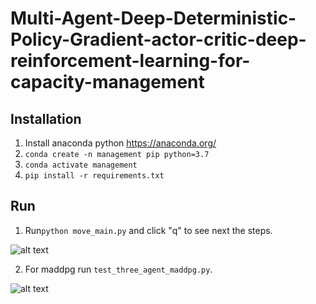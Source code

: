 # Multi-Agent-Deep-Deterministic-Policy-Gradient-actor-critic-deep-reinforcement-learning-for-capacity-management
## Installation
1. Install anaconda python
https://anaconda.org/
2. ```conda create -n management pip python=3.7```
3.  ```conda activate management```
4.  ```pip install -r requirements.txt```
## Run
1.  Run```python move_main.py``` and click "q" to see next the steps.

![alt text](https://github.com/kishorkuttan/Multi-Agent-Deep-Deterministic-Policy-Gradient-actor-critic-deep-reinforcement-for-capacity-manage/blob/master/demo.gif)

2. For maddpg run ```test_three_agent_maddpg.py```.

![alt text](https://github.com/kishorkuttan/Multi-Agent-Deep-Deterministic-Policy-Gradient-actor-critic-deep-reinforcement-for-capacity-manage/blob/master/ma_ddpg.gif)
